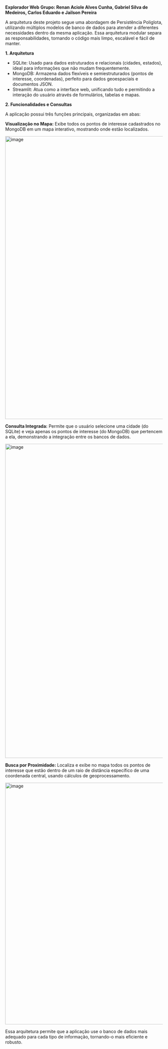 **Explorador Web**
**Grupo: Renan Aciole Alves Cunha, Gabriel Silva de Medeiros, Carlos Eduardo e Jailson Pereira**

A arquitetura deste projeto segue uma abordagem de Persistência Poliglota, utilizando múltiplos modelos de banco de dados para atender a diferentes necessidades dentro da mesma aplicação. Essa arquitetura modular separa as responsabilidades, tornando o código mais limpo, escalável e fácil de manter.


**1. Arquitetura**
- SQLite: Usado para dados estruturados e relacionais (cidades, estados), ideal para informações que não mudam frequentemente.
- MongoDB: Armazena dados flexíveis e semiestruturados (pontos de interesse, coordenadas), perfeito para dados geoespaciais e documentos JSON.
- Streamlit: Atua como a interface web, unificando tudo e permitindo a interação do usuário através de formulários, tabelas e mapas.

**2. Funcionalidades e Consultas**

A aplicação possui três funções principais, organizadas em abas:

**Visualização no Mapa:** Exibe todos os pontos de interesse cadastrados no MongoDB em um mapa interativo, mostrando onde estão localizados.

<img width="1152" height="905" alt="image" src="https://github.com/user-attachments/assets/e90d4ec1-df47-4bcd-9c5c-e36cf8e9a492" />

**Consulta Integrada:** Permite que o usuário selecione uma cidade (do SQLite) e veja apenas os pontos de interesse (do MongoDB) que pertencem a ela, demonstrando a integração entre os bancos de dados.

<img width="1648" height="1005" alt="image" src="https://github.com/user-attachments/assets/47f9336a-fb3a-481a-824d-044253618e10" />

**Busca por Proximidade:** Localiza e exibe no mapa todos os pontos de interesse que estão dentro de um raio de distância específico de uma coordenada central, usando cálculos de geoprocessamento.

<img width="1568" height="773" alt="image" src="https://github.com/user-attachments/assets/67a9509d-ef9e-454f-948c-967bdb1b4edf" />

Essa arquitetura permite que a aplicação use o banco de dados mais adequado para cada tipo de informação, tornando-o mais eficiente e robusto.
